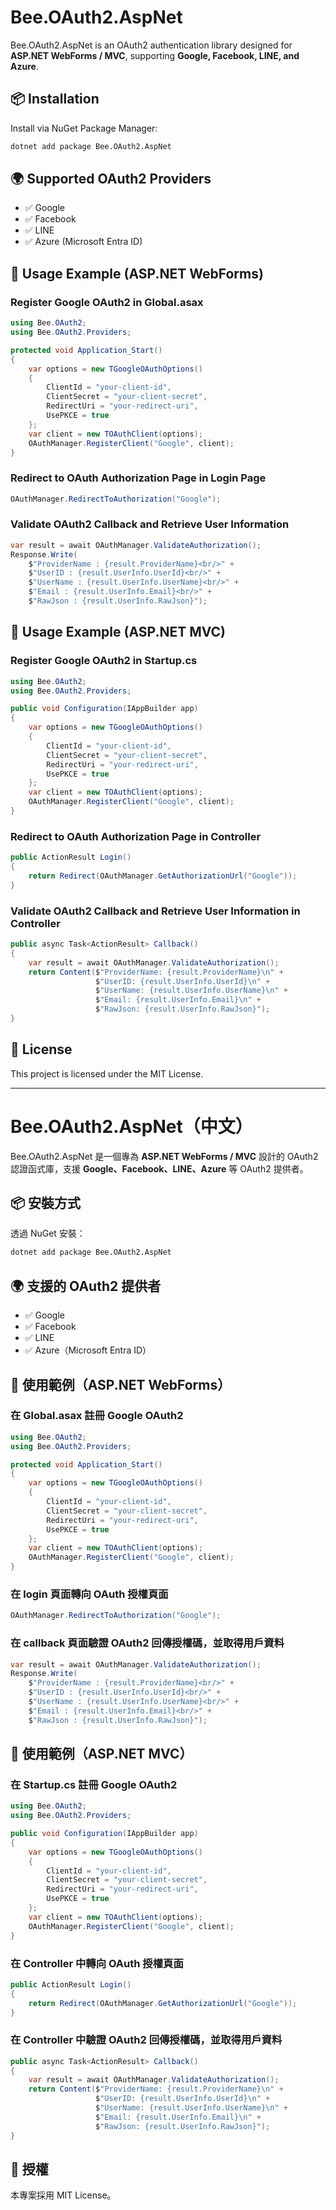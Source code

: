 # Bee.OAuth2.AspNet

Bee.OAuth2.AspNet is an OAuth2 authentication library designed for **ASP.NET WebForms / MVC**, supporting **Google, Facebook, LINE, and Azure**.

## 📦 Installation

Install via NuGet Package Manager:

```sh
dotnet add package Bee.OAuth2.AspNet
```

## 🌍 Supported OAuth2 Providers

- ✅ Google
- ✅ Facebook
- ✅ LINE
- ✅ Azure (Microsoft Entra ID)

## 🚀 Usage Example (ASP.NET WebForms)

### Register Google OAuth2 in Global.asax

```csharp
using Bee.OAuth2;
using Bee.OAuth2.Providers;

protected void Application_Start()
{
    var options = new TGoogleOAuthOptions()
    {
        ClientId = "your-client-id",
        ClientSecret = "your-client-secret",
        RedirectUri = "your-redirect-uri",
        UsePKCE = true
    };
    var client = new TOAuthClient(options);
    OAuthManager.RegisterClient("Google", client);
}
```

### Redirect to OAuth Authorization Page in Login Page

```csharp
OAuthManager.RedirectToAuthorization("Google");
```

### Validate OAuth2 Callback and Retrieve User Information

```csharp
var result = await OAuthManager.ValidateAuthorization();
Response.Write(
    $"ProviderName : {result.ProviderName}<br/>" +
    $"UserID : {result.UserInfo.UserId}<br/>" +
    $"UserName : {result.UserInfo.UserName}<br/>" +
    $"Email : {result.UserInfo.Email}<br/>" +
    $"RawJson : {result.UserInfo.RawJson}");
```

## 🚀 Usage Example (ASP.NET MVC)

### Register Google OAuth2 in Startup.cs

```csharp
using Bee.OAuth2;
using Bee.OAuth2.Providers;

public void Configuration(IAppBuilder app)
{
    var options = new TGoogleOAuthOptions()
    {
        ClientId = "your-client-id",
        ClientSecret = "your-client-secret",
        RedirectUri = "your-redirect-uri",
        UsePKCE = true
    };
    var client = new TOAuthClient(options);
    OAuthManager.RegisterClient("Google", client);
}
```

### Redirect to OAuth Authorization Page in Controller

```csharp
public ActionResult Login()
{
    return Redirect(OAuthManager.GetAuthorizationUrl("Google"));
}
```

### Validate OAuth2 Callback and Retrieve User Information in Controller

```csharp
public async Task<ActionResult> Callback()
{
    var result = await OAuthManager.ValidateAuthorization();
    return Content($"ProviderName: {result.ProviderName}\n" +
                   $"UserID: {result.UserInfo.UserId}\n" +
                   $"UserName: {result.UserInfo.UserName}\n" +
                   $"Email: {result.UserInfo.Email}\n" +
                   $"RawJson: {result.UserInfo.RawJson}");
}
```

## 📜 License

This project is licensed under the MIT License.

---

# Bee.OAuth2.AspNet（中文）

Bee.OAuth2.AspNet 是一個專為 **ASP.NET WebForms / MVC** 設計的 OAuth2 認證函式庫，支援 **Google、Facebook、LINE、Azure** 等 OAuth2 提供者。

## 📦 安裝方式

透過 NuGet 安裝：

```sh
dotnet add package Bee.OAuth2.AspNet
```

## 🌍 支援的 OAuth2 提供者

- ✅ Google
- ✅ Facebook
- ✅ LINE
- ✅ Azure（Microsoft Entra ID）

## 🚀 使用範例（ASP.NET WebForms）

### 在 Global.asax 註冊 Google OAuth2

```csharp
using Bee.OAuth2;
using Bee.OAuth2.Providers;

protected void Application_Start()
{
    var options = new TGoogleOAuthOptions()
    {
        ClientId = "your-client-id",
        ClientSecret = "your-client-secret",
        RedirectUri = "your-redirect-uri",
        UsePKCE = true
    };
    var client = new TOAuthClient(options);
    OAuthManager.RegisterClient("Google", client);
}
```

### 在 login 頁面轉向 OAuth 授權頁面

```csharp
OAuthManager.RedirectToAuthorization("Google");
```

### 在 callback 頁面驗證 OAuth2 回傳授權碼，並取得用戶資料

```csharp
var result = await OAuthManager.ValidateAuthorization();
Response.Write(
    $"ProviderName : {result.ProviderName}<br/>" +
    $"UserID : {result.UserInfo.UserId}<br/>" +
    $"UserName : {result.UserInfo.UserName}<br/>" +
    $"Email : {result.UserInfo.Email}<br/>" +
    $"RawJson : {result.UserInfo.RawJson}");
```

## 🚀 使用範例（ASP.NET MVC）

### 在 Startup.cs 註冊 Google OAuth2

```csharp
using Bee.OAuth2;
using Bee.OAuth2.Providers;

public void Configuration(IAppBuilder app)
{
    var options = new TGoogleOAuthOptions()
    {
        ClientId = "your-client-id",
        ClientSecret = "your-client-secret",
        RedirectUri = "your-redirect-uri",
        UsePKCE = true
    };
    var client = new TOAuthClient(options);
    OAuthManager.RegisterClient("Google", client);
}
```

### 在 Controller 中轉向 OAuth 授權頁面

```csharp
public ActionResult Login()
{
    return Redirect(OAuthManager.GetAuthorizationUrl("Google"));
}
```

### 在 Controller 中驗證 OAuth2 回傳授權碼，並取得用戶資料

```csharp
public async Task<ActionResult> Callback()
{
    var result = await OAuthManager.ValidateAuthorization();
    return Content($"ProviderName: {result.ProviderName}\n" +
                   $"UserID: {result.UserInfo.UserId}\n" +
                   $"UserName: {result.UserInfo.UserName}\n" +
                   $"Email: {result.UserInfo.Email}\n" +
                   $"RawJson: {result.UserInfo.RawJson}");
}
```

## 📜 授權

本專案採用 MIT License。

